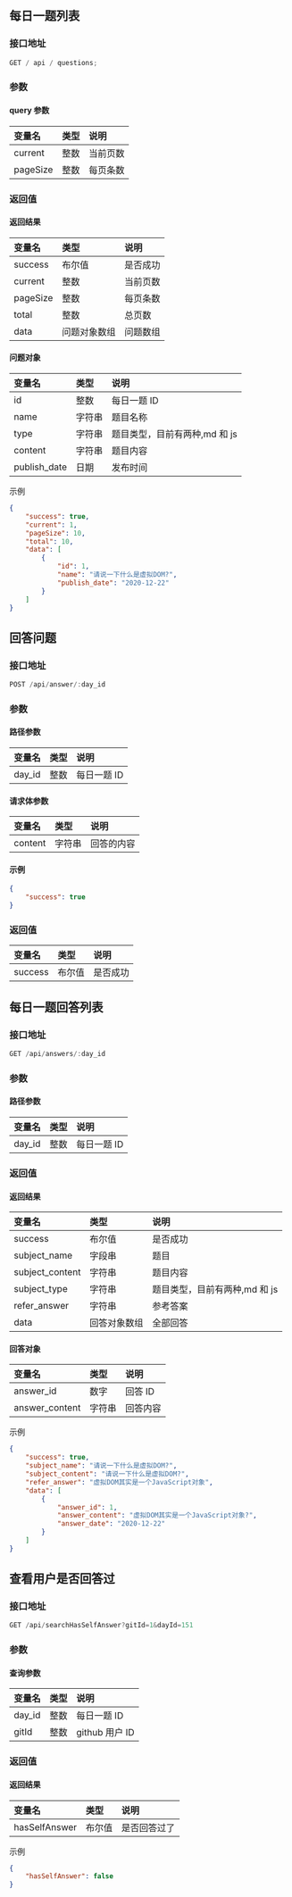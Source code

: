 ## 每日一题列表

### 接口地址

```js
GET / api / questions;
```

### 参数

#### query 参数

| 变量名   | 类型 | 说明     |
| :------- | :--- | :------- |
| current  | 整数 | 当前页数 |
| pageSize | 整数 | 每页条数 |

### 返回值

#### 返回结果

| 变量名   | 类型         | 说明     |
| :------- | :----------- | :------- |
| success  | 布尔值       | 是否成功 |
| current  | 整数         | 当前页数 |
| pageSize | 整数         | 每页条数 |
| total    | 整数         | 总页数   |
| data     | 问题对象数组 | 问题数组 |

#### 问题对象

| 变量名       | 类型   | 说明                          |
| :----------- | :----- | :---------------------------- |
| id           | 整数   | 每日一题 ID                   |
| name         | 字符串 | 题目名称                      |
| type         | 字符串 | 题目类型，目前有两种,md 和 js |
| content      | 字符串 | 题目内容                      |
| publish_date | 日期   | 发布时间                      |

示例

```json
{
	"success": true,
	"current": 1,
	"pageSize": 10,
	"total": 10,
	"data": [
		{
			"id": 1,
			"name": "请说一下什么是虚拟DOM?",
			"publish_date": "2020-12-22"
		}
	]
}
```

## 回答问题

### 接口地址

```js
POST /api/answer/:day_id
```

### 参数

#### 路径参数

| 变量名 | 类型 | 说明        |
| :----- | :--- | :---------- |
| day_id | 整数 | 每日一题 ID |

#### 请求体参数

| 变量名  | 类型   | 说明       |
| :------ | :----- | :--------- |
| content | 字符串 | 回答的内容 |

#### 示例

```json
{
	"success": true
}
```

### 返回值

| 变量名  | 类型   | 说明     |
| :------ | :----- | :------- |
| success | 布尔值 | 是否成功 |

## 每日一题回答列表

### 接口地址

```js
GET /api/answers/:day_id
```

### 参数

#### 路径参数

| 变量名 | 类型 | 说明        |
| :----- | :--- | :---------- |
| day_id | 整数 | 每日一题 ID |

### 返回值

#### 返回结果

| 变量名          | 类型         | 说明                          |
| :-------------- | :----------- | :---------------------------- |
| success         | 布尔值       | 是否成功                      |
| subject_name    | 字段串       | 题目                          |
| subject_content | 字符串       | 题目内容                      |
| subject_type    | 字符串       | 题目类型，目前有两种,md 和 js |
| refer_answer    | 字符串       | 参考答案                      |
| data            | 回答对象数组 | 全部回答                      |

#### 回答对象

| 变量名         | 类型   | 说明     |
| :------------- | :----- | :------- |
| answer_id      | 数字   | 回答 ID  |
| answer_content | 字符串 | 回答内容 |

示例

```json
{
	"success": true,
	"subject_name": "请说一下什么是虚拟DOM?",
	"subject_content": "请说一下什么是虚拟DOM?",
	"refer_answer": "虚拟DOM其实是一个JavaScript对象",
	"data": [
		{
			"answer_id": 1,
			"answer_content": "虚拟DOM其实是一个JavaScript对象?",
			"answer_date": "2020-12-22"
		}
	]
}
```

## 查看用户是否回答过

### 接口地址

```js
GET /api/searchHasSelfAnswer?gitId=1&dayId=151
```

### 参数

#### 查询参数

| 变量名 | 类型 | 说明           |
| :----- | :--- | :------------- |
| day_id | 整数 | 每日一题 ID    |
| gitId  | 整数 | github 用户 ID |

### 返回值

#### 返回结果

| 变量名        | 类型   | 说明         |
| :------------ | :----- | :----------- |
| hasSelfAnswer | 布尔值 | 是否回答过了 |

示例

```json
{
	"hasSelfAnswer": false
}
```
